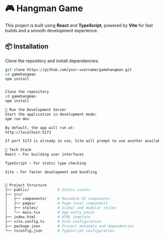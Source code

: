# 🎮 Hangman Game

This project is built using **React** and **TypeScript**, powered by **Vite** for fast builds and a smooth development experience.

## 📦 Installation

Clone the repository and install dependencies:

```bash
git clone https://github.com/your-username/gamehangman.git
cd gamehangman
npm install


Clone the repository
cd gamehangman
npm install

🏃 Run the Development Server
Start the application in development mode:
npm run dev

By default, the app will run at:
http://localhost:5173

If port 5173 is already in use, Vite will prompt to use another available port.

🧪 Tech Stack
React – For building user interfaces

TypeScript – For static type checking

Vite – For faster development and bundling


📁 Project Structure
├── public/             # Static assets
├── src/
│   ├── components/     # Reusable UI components
│   ├── pages/          # Page-level components
│   ├── styles/         # Global and modular styles
│   └── main.tsx        # App entry point
├── index.html          # HTML template
├── vite.config.ts      # Vite configuration
├── package.json        # Project metadata and dependencies
└── tsconfig.json       # TypeScript configuration

